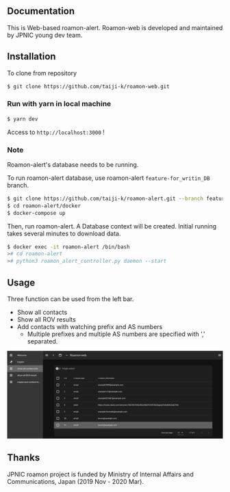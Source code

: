 ## Documentation

This is Web-based roamon-alert.
Roamon-web is developed and maintained by JPNIC young dev team.

## Installation

To clone from repository
```bash
$ git clone https://github.com/taiji-k/roamon-web.git
```

### Run with yarn in local machine

``` bash
$ yarn dev
```

Access to `http://localhost:3000` !

### Note

Roamon-alert's database needs to be running.

To run roamon-alert database, use roamon-alert `feature-for_writin_DB` branch.
```bash
$ git clone https://github.com/taiji-k/roamon-alert.git --branch feature-for_writin_DB
$ cd roamon-alert/docker
$ docker-compose up
```

Then, run roamon-alert. A Database context will be created.
Initial running takes several minutes to download data.
```bash
$ docker exec -it roamon-alert /bin/bash
># cd roamon-alert
># python3 roamon_alert_controller.py daemon --start
```

## Usage

Three function can be used from the left bar.
* Show all contacts
* Show all ROV results
* Add contacts with watching prefix and AS numbers
  * Multiple prefixes and multiple AS numbers are specified with ',' separated.

![エビフライトライアングル](README-images/screenshot-show-all-contact-info.png "Image")

## Thanks

JPNIC roamon project is funded by Ministry of Internal Affairs and Communications, Japan (2019 Nov - 2020 Mar).
